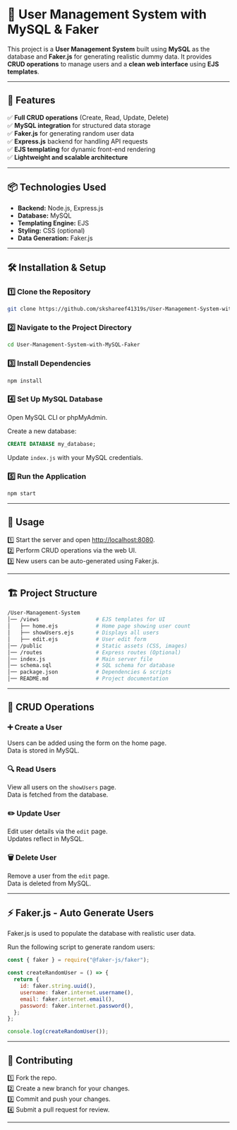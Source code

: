 # 🚀 User Management System with MySQL & Faker

This project is a **User Management System** built using **MySQL** as the database and **Faker.js** for generating realistic dummy data. It provides **CRUD operations** to manage users and a **clean web interface** using **EJS templates**.

---

## 📌 Features

✅ **Full CRUD operations** (Create, Read, Update, Delete)  
✅ **MySQL integration** for structured data storage  
✅ **Faker.js** for generating random user data  
✅ **Express.js** backend for handling API requests  
✅ **EJS templating** for dynamic front-end rendering  
✅ **Lightweight and scalable architecture**  

---

## 📦 Technologies Used

- **Backend:** Node.js, Express.js  
- **Database:** MySQL  
- **Templating Engine:** EJS  
- **Styling:** CSS (optional)  
- **Data Generation:** Faker.js  

---

## 🛠 Installation & Setup

### 1️⃣ Clone the Repository

```bash
git clone https://github.com/skshareef41319s/User-Management-System-with-MySQL-Faker.git
```

### 2️⃣ Navigate to the Project Directory

```bash
cd User-Management-System-with-MySQL-Faker
```

### 3️⃣ Install Dependencies

```bash
npm install
```

### 4️⃣ Set Up MySQL Database

Open MySQL CLI or phpMyAdmin.

Create a new database:

```sql
CREATE DATABASE my_database;
```

Update `index.js` with your MySQL credentials.

### 5️⃣ Run the Application

```bash
npm start
```

---

## 🚀 Usage

1️⃣ Start the server and open [http://localhost:8080](http://localhost:8080).  
2️⃣ Perform CRUD operations via the web UI.  
3️⃣ New users can be auto-generated using Faker.js.

---

## 🏗 Project Structure

```bash
/User-Management-System
│── /views                  # EJS templates for UI
│   ├── home.ejs            # Home page showing user count
│   ├── showUsers.ejs       # Displays all users
│   ├── edit.ejs            # User edit form
│── /public                 # Static assets (CSS, images)
│── /routes                 # Express routes (Optional)
│── index.js                # Main server file
│── schema.sql              # SQL schema for database
│── package.json            # Dependencies & scripts
│── README.md               # Project documentation
```

---

## 🔄 CRUD Operations

### ➕ Create a User

Users can be added using the form on the home page.  
Data is stored in MySQL.

### 🔍 Read Users

View all users on the `showUsers` page.  
Data is fetched from the database.

### ✏️ Update User

Edit user details via the `edit` page.  
Updates reflect in MySQL.

### 🗑 Delete User

Remove a user from the `edit` page.  
Data is deleted from MySQL.

---

## ⚡ Faker.js - Auto Generate Users

Faker.js is used to populate the database with realistic user data.

Run the following script to generate random users:

```javascript
const { faker } = require("@faker-js/faker");

const createRandomUser = () => {
  return {
    id: faker.string.uuid(),
    username: faker.internet.username(),
    email: faker.internet.email(),
    password: faker.internet.password(),
  };
};

console.log(createRandomUser());
```

---

## 🤝 Contributing

1️⃣ Fork the repo.  
2️⃣ Create a new branch for your changes.  
3️⃣ Commit and push your changes.  
4️⃣ Submit a pull request for review.

---
